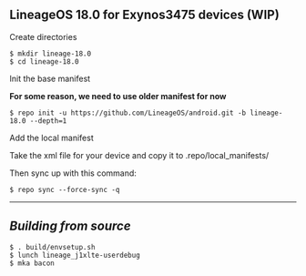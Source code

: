 LineageOS 18.0 for Exynos3475 devices (WIP)
------------------------------------

Create directories

	$ mkdir lineage-18.0
	$ cd lineage-18.0

Init the base manifest

**For some reason, we need to use older manifest for now**

	$ repo init -u https://github.com/LineageOS/android.git -b lineage-18.0 --depth=1
  
Add the local manifest

  Take the xml file for your device and copy it to .repo/local_manifests/

Then sync up with this command:

	$ repo sync --force-sync -q

-------------
 
_Building from source_
---------------

	$ . build/envsetup.sh
	$ lunch lineage_j1xlte-userdebug
	$ mka bacon
